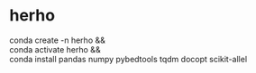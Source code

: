 # herho
conda create -n herho && \
conda activate herho && \
conda install pandas numpy pybedtools tqdm docopt scikit-allel
